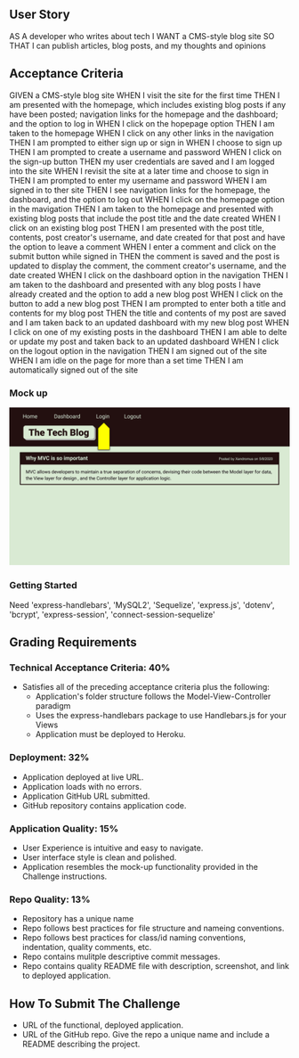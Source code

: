 ## User Story

AS A developer who writes about tech
I WANT a CMS-style blog site
SO THAT I can publish articles, blog posts, and my thoughts and opinions

## Acceptance Criteria

GIVEN a CMS-style blog site
WHEN I visit the site for the first time
THEN I am presented with the homepage, which includes existing blog posts if any have been posted; navigation links for the homepage and the dashboard; and the option to log in
WHEN I click on the hopepage option
THEN I am taken to the homepage
WHEN I click on any other links in the navigation
THEN I am prompted to either sign up or sign in
WHEN I choose to sign up
THEN I am prompted to create a username and password
WHEN I click on the sign-up button
THEN my user credentials are saved and I am logged into the site
WHEN I revisit the site at a later time and choose to sign in
THEN I am prompted to enter my username and password
WHEN I am signed in to ther site
THEN I see navigation links for the homepage, the dashboard, and the option to log out
WHEN I click on the homepage option in the mavigation
THEN I am taken to the homepage and presented with existing blog posts that include the post title and the date created
WHEN I click on an existing blog post
THEN I am presented with the post title, contents, post creator's username, and date created for that post and have the option to leave a comment
WHEN I enter a comment and click on the submit button while signed in
THEN the comment is saved and the post is updated to display the comment, the comment creator's username, and the date created
WHEN I click on the dashboard option in the navigation
THEN I am taken to the dashboard and presented with any blog posts I have already created and the option to add a new blog post
WHEN I click on the button to add a new blog post
THEN I am prompted to enter both a title and contents for my blog post
THEN the title and contents of my post are saved and I am taken back to an updated dashboard with my new blog post
WHEN I click on one of my existing posts in the dashboard
THEN I am able to delte or update my post and taken back to an updated dashboard
WHEN I click on the logout option in the navigation
THEN I am signed out of the site
WHEN I am idle on the page for more than a set time
THEN I am automatically signed out of the site

### Mock up

![Mock up](./mockup.gif)

### Getting Started

Need 'express-handlebars', 'MySQL2', 'Sequelize', 'express.js', 'dotenv', 'bcrypt', 'express-session', 'connect-session-sequelize'

## Grading Requirements

### Technical Acceptance Criteria: 40%

* Satisfies all of the preceding acceptance criteria plus the following:
  * Application's folder structure follows the Model-View-Controller paradigm
  * Uses the express-handlebars package to use Handlebars.js for your Views
  * Application must be deployed to Heroku.

### Deployment: 32%

* Application deployed at live URL.
* Application loads with no errors.
* Application GitHub URL submitted.
* GitHub repository contains application code.

### Application Quality: 15%

* User Experience is intuitive and easy to navigate.
* User interface style is clean and polished.
* Application resembles the mock-up functionality provided in the Challenge instructions.

### Repo Quality: 13%

* Repository has a unique name
* Repo follows best practices for file structure and nameing conventions.
* Repo follows best practices for class/id naming conventions, indentation, quality comments, etc.
* Repo contains mulitple descriptive commit messages.
* Repo contains quality README file with description, screenshot, and link to deployed application.

## How To Submit The Challenge

* URL of the functional, deployed application.
* URL of the GitHub repo. Give the repo a unique name and include a README describing the project.